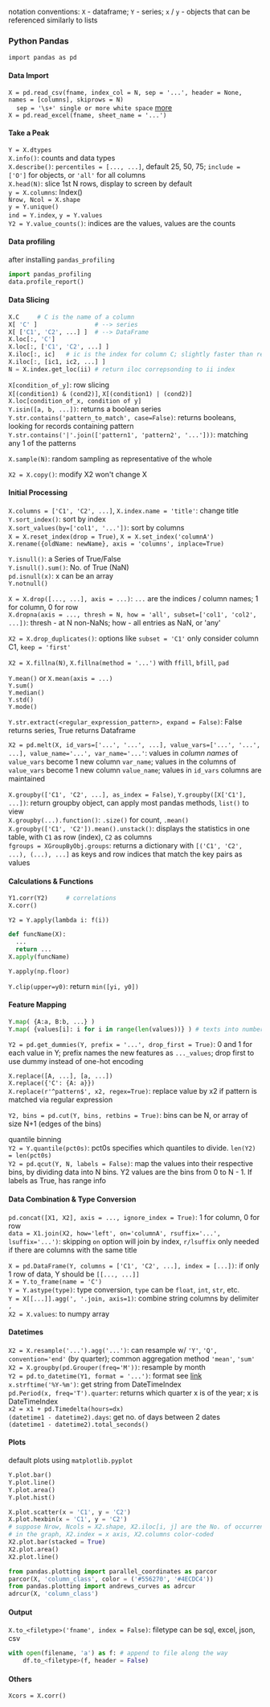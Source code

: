 notation conventions: `X` - dataframe; `Y` - series; `x` / `y` - objects that can be referenced similarly to lists

### Python Pandas
`import pandas as pd`

#### Data Import
`X = pd.read_csv(fname, index_col = N, sep = '...', header = None, names = [columns], skiprows = N)`  
&nbsp;&nbsp;&nbsp;&nbsp;`sep = '\s+' single or more white space` [more](http://pandas.pydata.org/pandas-docs/stable/generated/pandas.read_csv.html)  
`X = pd.read_excel(fname, sheet_name = '...')`

#### Take a Peak
`Y = X.dtypes`  
`X.info()`: counts and data types  
`X.describe()`: `percentiles = [..., ...]`, default 25, 50, 75; `include = ['O']` for objects, or `'all'` for all columns  
`X.head(N)`: slice 1st N rows, display to screen by default  
`y = X.columns`: Index()  
`Nrow, Ncol = X.shape`  
`y = Y.unique()`  
`ind = Y.index`, `y = Y.values`  
`Y2 = Y.value_counts()`: indices are the values, values are the counts

#### Data profiling
after installing `pandas_profiling`  
```python
import pandas_profiling
data.profile_report()
```

#### Data Slicing
```python
X.C     # C is the name of a column
X[ 'C' ]                # --> series
X[ ['C1', 'C2', ...] ]  # --> DataFrame
X.loc[:, 'C']
X.loc[:, ['C1', 'C2', ...] ]
X.iloc[:, ic]   # ic is the index for column C; slightly faster than referencing by string; last row/column not included (same with Python default)
X.iloc[:, [ic1, ic2, ...] ]
N = X.index.get_loc(ii) # return iloc correpsonding to ii index
```

`X[condition_of_y]`: row slicing  
`X[(condition1) & (cond2)]`, `X[(condition1) | (cond2)]`  
`X.loc[condition_of_x, condition of y]`  
`Y.isin([a, b, ...])`: returns a boolean series  
`Y.str.contains('pattern_to_match', case=False)`: returns booleans, looking for records containing pattern  
`Y.str.contains('|'.join(['pattern1', 'pattern2', '...']))`: matching any 1 of the patterns  

`X.sample(N)`: random sampling as representative of the whole

`X2 = X.copy()`: modify X2 won't change X

#### Initial Processing
`X.columns = ['C1', 'C2', ...]`, `X.index.name = 'title'`: change title  
`Y.sort_index()`: sort by index  
`X.sort_values(by=['col1', '...'])`: sort by columns  
`X = X.reset_index(drop = True)`, `X = X.set_index('columnA')`  
`X.rename({oldName: newName}, axis = 'columns', inplace=True)`

`Y.isnull()`: a Series of True/False  
`Y.isnull().sum()`: No. of True (NaN)  
`pd.isnull(x)`: x can be an array  
`Y.notnull()`

`X = X.drop([..., ...], axis = ...)`: `...` are the indices / column names; 1 for column, 0 for row  
`X.dropna(axis = ..., thresh = N, how = 'all', subset=['col1', 'col2', ...])`: thresh - at N non-NaNs; how - all entries as NaN, or 'any'

`X2 = X.drop_duplicates()`: options like `subset = 'C1'` only consider column C1, `keep = 'first'`

`X2 = X.fillna(N)`, `X.fillna(method = '...')` with `ffill`, `bfill`, `pad`

`Y.mean()` or `X.mean(axis = ...)`  
`Y.sum()`  
`Y.median()`  
`Y.std()`  
`Y.mode()`  

`Y.str.extract(<regular_expression_pattern>, expand = False)`: False returns series, True returns Dataframe

`X2 = pd.melt(X, id_vars=['...', '...', ...], value_vars=['...', '...', ...], value_name='...', var_name='...'`: values in *column names* of `value_vars` become 1 new column `var_name`; values in the columns of `value_vars` become 1 new column `value_name`; values in `id_vars` columns are maintained

`X.groupby(['C1', 'C2', ...], as_index = False)`, `Y.groupby([X['C1'], ...])`: return groupby object, can apply most pandas methods, `list()` to view  
`X.groupby(...).function()`: `.size()` for count, `.mean()`  
`X.groupby(['C1', 'C2']).mean().unstack()`: displays the statistics in one table, with `C1` as row (index), `C2` as columns  
`fgroups = XGroupByObj.groups`: returns a dictionary with `[('C1', 'C2', ...), (...), ...]` as keys and row indices that match the key pairs as values  

#### Calculations & Functions
```python
Y1.corr(Y2)     # correlations
X.corr()
```

`Y2 = Y.apply(lambda i: f(i))`
```Python
def funcName(X):
  ...
  return ...
X.apply(funcName)
```
`Y.apply(np.floor)`

`Y.clip(upper=y0)`: return `min([yi, y0])`

#### Feature Mapping
```python
Y.map( {A:a, B:b, ...} )
Y.map( {values[i]: i for i in range(len(values))} ) # texts into numbers
```
`Y2 = pd.get_dummies(Y, prefix = '...', drop_first = True)`: 0 and 1 for each value in Y; prefix names the new features as `..._values`; drop first to use dummy instead of one-hot encoding

`X.replace([A, ...], [a, ...])`  
`X.replace({'C': {A: a}})`  
`X.replace(r'^pattern$', x2, regex=True)`: replace value by x2 if pattern is matched via regular expression

`Y2, bins = pd.cut(Y, bins, retbins = True)`: bins can be N, or array of size N+1 (edges of the bins)  

quantile binning  
`Y2 = Y.quantile(pct0s)`: pct0s specifies which quantiles to divide. `len(Y2) = len(pct0s)`  
`Y2 = pd.qcut(Y, N, labels = False)`: map the values into their respective bins, by dividing data into N bins. Y2 values are the bins from 0 to N - 1. If labels as True, has range info

#### Data Combination & Type Conversion
`pd.concat([X1, X2], axis = ..., ignore_index = True)`: 1 for column, 0 for row  
`data = X1.join(X2, how='left', on='columnA', rsuffix='...', lsuffix='...')`: skipping `on` option will join by index, `r/lsuffix` only needed if there are columns with the same title  

`X = pd.DataFrame(Y, columns = ['C1', 'C2', ...], index = [...])`: if only 1 row of data, Y should be `[[..., ...]]`  
`X = Y.to_frame(name = 'C')`  
`Y = Y.astype(type)`: type conversion, `type` can be `float`, `int`, `str`, etc.  
`Y = X[[...]].agg(', '.join, axis=1)`: combine string columns by delimiter `, `   
`X2 = X.values`: to numpy array

#### Datetimes
`X2 = X.resample('...').agg('...')`: can resample w/ `'Y'`, `'Q', convention='end'` (by quarter); common aggregation method `'mean'`, `'sum'`  
`X2 = X.groupby(pd.Grouper(freq='M'))`: resample by month  
`Y2 = pd.to_datetime(Y1, format = '...')`: format see [link](https://docs.python.org/2/library/datetime.html#strftime-and-strptime-behavior)  
`x.strftime('%Y-%m')`: get string from DateTimeIndex  
`pd.Period(x, freq='T').quarter`: returns which quarter x is of the year; x is DateTimeIndex  
`x2 = x1 + pd.Timedelta(hours=dx)`  
`(datetime1 - datetime2).days`: get no. of days between 2 dates  
`(datetime1 - datetime2).total_seconds()`  

#### Plots
default plots using `matplotlib.pyplot`
```python
Y.plot.bar()
Y.plot.line()
Y.plot.area()
Y.plot.hist()
```
```python
X.plot.scatter(x = 'C1', y = 'C2')
X.plot.hexbin(x = 'C1', y = 'C2')
# suppose Nrow, Ncols = X2.shape, X2.iloc[i, j] are the No. of occurrence
# in the graph, X2.index = x axis, X2.columns color-coded
X2.plot.bar(stacked = True)
X2.plot.area()
X2.plot.line()
```
```python
from pandas.plotting import parallel_coordinates as parcor
parcor(X, 'column_class', color = ('#556270', '#4ECDC4'))
from pandas.plotting import andrews_curves as adrcur
adrcur(X, 'column_class')
```

#### Output
`X.to_<filetype>('fname', index = False)`: filetype can be sql, excel, json, csv  
```python
with open(filename, 'a') as f: # append to file along the way
    df.to_<filetype>(f, header = False)
```

#### Others
`Xcors = X.corr()`

